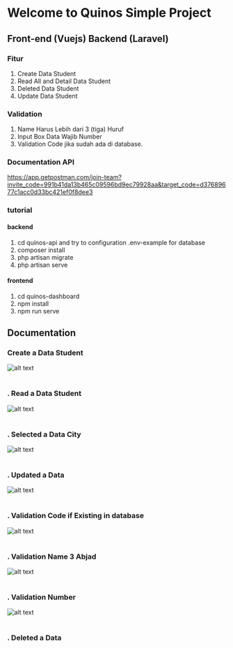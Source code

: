 # Welcome to Quinos Simple Project
## Front-end (Vuejs) Backend (Laravel)

### Fitur 
1. Create Data Student
2. Read All and Detail Data Student
3. Deleted Data Student
4. Update Data Student

### Validation
1. Name Harus Lebih dari 3 (tiga) Huruf
2. Input Box Data Wajib Number
3. Validation Code jika sudah ada di database.

### Documentation API
https://app.getpostman.com/join-team?invite_code=991b41da13b465c09596bd9ec79928aa&target_code=d37689677c1acc0d33bc421ef0f8dee3

### tutorial
#### backend
1. cd quinos-api and try to configuration .env-example for database
2. composer install
3. php artisan migrate
4. php artisan serve

#### frontend
1. cd quinos-dashboard
2. npm install
3. npm run serve

## Documentation
### Create a Data Student
![alt text](/documentation/creat-data-student.png "Create Data")<br/><br/>

### . Read a Data Student
![alt text](/documentation/read-data-all-and-index.png "Read Data")<br/><br/>

### . Selected a Data City
![alt text](/documentation/select-city-combobox.png "Select City")<br/><br/>

### . Updated a Data
![alt text](/documentation/update-data-student.png "Update Data")<br/><br/>

### . Validation Code if Existing in database
![alt text](/documentation/validasi-code-existing-backend.png "Validasi Code Data")<br/><br/>

### . Validation Name 3 Abjad
![alt text](/documentation/validasi-fullname-min-3.png "Validasi Name Data")<br/><br/>

### . Validation Number
![alt text](/documentation/validasi-phone-number.png "Validasi Phone Numbaer Data")<br/><br/>

### . Deleted a Data